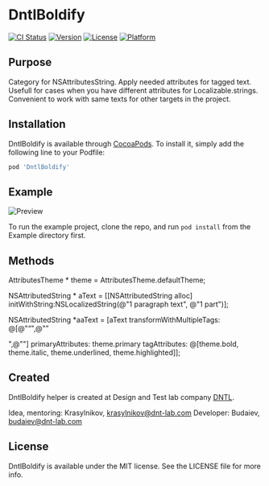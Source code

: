 # DntlBoldify

[![CI Status](https://img.shields.io/travis/Budaiev/DntlBoldify.svg?style=flat)](https://travis-ci.org/Budaiev/DntlBoldify)
[![Version](https://img.shields.io/cocoapods/v/DntlBoldify.svg?style=flat)](https://cocoapods.org/pods/DntlBoldify)
[![License](https://img.shields.io/cocoapods/l/DntlBoldify.svg?style=flat)](https://cocoapods.org/pods/DntlBoldify)
[![Platform](https://img.shields.io/cocoapods/p/DntlBoldify.svg?style=flat)](https://cocoapods.org/pods/DntlBoldify)


Purpose
--------------
Category for NSAttributesString. Apply needed attributes for tagged text.
Usefull for cases when you have different attributes for Localizable.strings.
Convenient to work with same texts for other targets in the project.

## Installation

DntlBoldify is available through [CocoaPods](https://cocoapods.org). To install
it, simply add the following line to your Podfile:

```ruby
pod 'DntlBoldify'
```

## Example

![Preview](preview.gif)

To run the example project, clone the repo, and run `pod install` from the Example directory first.

Methods
---------------------------

AttributesTheme * theme = AttributesTheme.defaultTheme;

NSAttributedString * aText =
[[NSAttributedString alloc] initWithString:NSLocalizedString(@"1 paragraph text", @"1 part")];

NSAttributedString *aaText =
[aText transformWithMultipleTags: @[@"<q>",@"<p>",@"<e>"]
primaryAttributes: theme.primary
tagAttributes: @[theme.bold, theme.italic, theme.underlined, theme.highlighted]];


## Created

DntlBoldify helper is created at Design and Test lab company [DNTL](https://www.dnt-lab.com).

Idea, mentoring: Krasylnikov, krasylnikov@dnt-lab.com 
Developer: Budaiev, budaiev@dnt-lab.com

## License

DntlBoldify is available under the MIT license. See the LICENSE file for more info.
